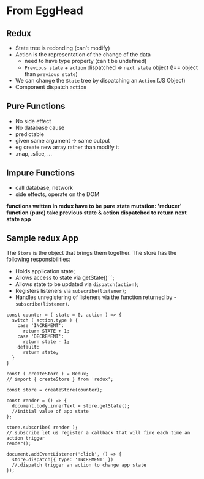 # From EggHead

## Redux
- State tree is redonding (can't modify)
- Action is the representation of the change of the data
	- need to have type property (can't be undefined)
  - ```Previous state``` + ```action``` dispatched => ```next state``` object (!== object than ```previous state```)
- We can change the ```State``` tree by dispatching an ```Action``` (JS Object)
- Component dispatch ```action```

## Pure Functions
- No side effect
- No database cause
- predictable
- given same argument -> same output
- eg create new array rather than modify it
- .map, .slice, ...

## Impure Functions
- call database, network
- side effects, operate on the DOM

__functions written in redux have to be pure__
__state mutation: 'reducer' function (pure) take previous state & action dispatched
to return next state app__

## Sample redux App

The ```Store``` is the object that brings them together. The store has the following responsibilities:

- Holds application state;
- Allows access to state via getState()```;
- Allows state to be updated via ```dispatch(action)```;
- Registers listeners via ```subscribe(listener)```;
- Handles unregistering of listeners via the function returned by - ```subscribe(listener)```.

```
const counter = ( state = 0, action ) => {
  switch ( action.type ) {
    case 'INCREMENT':
      return STATE + 1;
    case 'DECREMENT':
      return state - 1;
    default:
      return state;
  }
}

const ( createStore ) = Redux;
// import { createStore } from 'redux';

const store = createStore(counter);

const render = () => {
  document.body.innerText = store.getState();
  //initial value of app state
};

store.subscribe( render );
//.subscribe let us register a callback that will fire each time an action trigger
render();

document.addEventListener('click', () => {
  store.dispatch({ type: 'INCREMENT' })
  //.dispatch trigger an action to change app state
});
```
